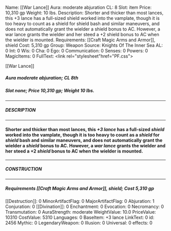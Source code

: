 Name: [[War Lance]]
Aura: moderate abjuration
CL: 8
Slot: item
Price: 10,310 gp
Weight: 10 lbs.
Description: Shorter and thicker than most lances, this +3 lance has a full-sized shield worked into the vamplate, though it is too heavy to count as a shield for shield bash and similar maneuvers, and does not automatically grant the wielder a shield bonus to AC. However, a war lance grants the wielder and her steed a +2 shield bonus to AC when the wielder is mounted.
Requirements: [[Craft Magic Arms and Armor]], shield
Cost: 5,310 gp
Group: Weapon
Source: Knights Of The Inner Sea
AL: 0
Int: 0
Wis: 0
Cha: 0
Ego: 0
Communication: 0
Senses: 0
Powers: 0
MagicItems: 0
FullText: <link rel="stylesheet"href="PF.css"><div class="heading"><p class="alignleft">[[War Lance]]</p><div style="clear: both;"></div></div><div><h5><b>Aura </b>moderate abjuration; <b>CL </b>8th</h5><h5><b>Slot </b>none; <b>Price </b>10,310 gp; <b>Weight </b>10 lbs.</h5></div><hr/><div><h5><b>DESCRIPTION</b></h5></div><hr/><div><h4><p>Shorter and thicker than most lances, this <i>+3 lance</i> has a full-sized <i>shield</i> worked into the vamplate, though it is too heavy to count as a <i>shield</i> for <i>shield</i> bash and similar maneuvers, and does not automatically grant the wielder a <i>shield</i> bonus to AC. However, a <i>war lance</i> grants the wielder and her steed a +2 <i>shield</i> bonus to AC when the wielder is mounted.</p></h4></div><hr/><div><h5><b>CONSTRUCTION</b></h5></div><hr/><div><h5><b>Requirements </b>[[Craft Magic Arms and Armor]], <i>shield</i>; <b>Cost </b>5,310 gp</h5></div>
[[Destruction]]: 0
MinorArtifactFlag: 0
MajorArtifactFlag: 0
Abjuration: 1
Conjuration: 0
[[Divination]]: 0
Enchantment: 0
Evocation: 0
Necromancy: 0
Transmutation: 0
AuraStrength: moderate
WeightValue: 10.0
PriceValue: 10310
CostValue: 5310
Languages: 0
BaseItem: +3 lance
LinkText: 0
id: 2456
Mythic: 0
LegendaryWeapon: 0
Illusion: 0
Universal: 0
effects: 0
